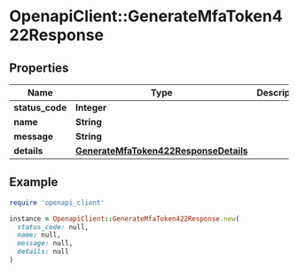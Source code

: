 # OpenapiClient::GenerateMfaToken422Response

## Properties

| Name | Type | Description | Notes |
| ---- | ---- | ----------- | ----- |
| **status_code** | **Integer** |  | [optional] |
| **name** | **String** |  | [optional] |
| **message** | **String** |  | [optional] |
| **details** | [**GenerateMfaToken422ResponseDetails**](GenerateMfaToken422ResponseDetails.md) |  | [optional] |

## Example

```ruby
require 'openapi_client'

instance = OpenapiClient::GenerateMfaToken422Response.new(
  status_code: null,
  name: null,
  message: null,
  details: null
)
```

